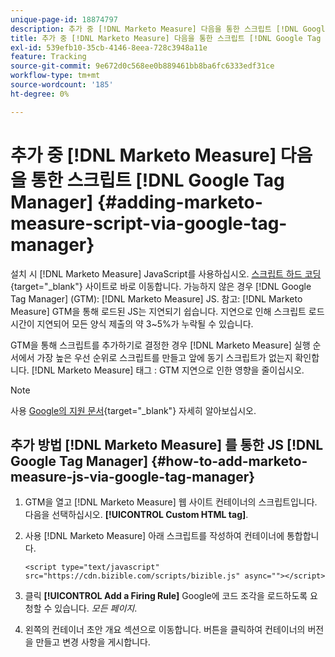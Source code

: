 ```yaml
---
unique-page-id: 18874797
description: 추가 중 [!DNL Marketo Measure] 다음을 통한 스크립트 [!DNL Google Tag Manager] - [!DNL Marketo Measure]
title: 추가 중 [!DNL Marketo Measure] 다음을 통한 스크립트 [!DNL Google Tag Manager]
exl-id: 539efb10-35cb-4146-8eea-728c3948a11e
feature: Tracking
source-git-commit: 9e672d0c568ee0b889461bb8ba6fc6333edf31ce
workflow-type: tm+mt
source-wordcount: '185'
ht-degree: 0%

---
```


# 추가 중 [!DNL Marketo Measure] 다음을 통한 스크립트 [!DNL Google Tag Manager] {#adding-marketo-measure-script-via-google-tag-manager}

설치 시 [!DNL Marketo Measure] JavaScript를 사용하십시오. [스크립트 하드 코딩](/help/marketo-measure-tracking/setting-up-tracking/adding-marketo-measure-script.md){target="_blank"} 사이트로 바로 이동합니다. 가능하지 않은 경우 [!DNL Google Tag Manager] (GTM): [!DNL Marketo Measure] JS. 참고: [!DNL Marketo Measure] GTM을 통해 로드된 JS는 지연되기 쉽습니다. 지연으로 인해 스크립트 로드 시간이 지연되어 모든 양식 제출의 약 3~5%가 누락될 수 있습니다.

GTM을 통해 스크립트를 추가하기로 결정한 경우 [!DNL Marketo Measure] 실행 순서에서 가장 높은 우선 순위로 스크립트를 만들고 앞에 동기 스크립트가 없는지 확인합니다. [!DNL Marketo Measure] 태그 : GTM 지연으로 인한 영향을 줄이십시오.

>[!NOTE]
>
>사용 [Google의 지원 문서](https://support.google.com/tagmanager/answer/2772421?hl=en){target="_blank"} 자세히 알아보십시오.

## 추가 방법 [!DNL Marketo Measure] 를 통한 JS [!DNL Google Tag Manager] {#how-to-add-marketo-measure-js-via-google-tag-manager}

1. GTM을 열고 [!DNL Marketo Measure] 웹 사이트 컨테이너의 스크립트입니다. 다음을 선택하십시오. **[!UICONTROL Custom HTML tag]**.

1. 사용 [!DNL Marketo Measure] 아래 스크립트를 작성하여 컨테이너에 통합합니다.

   `<script type="text/javascript" src="https://cdn.bizible.com/scripts/bizible.js" async=""></script>`

1. 클릭 **[!UICONTROL Add a Firing Rule]** Google에 코드 조각을 로드하도록 요청할 수 있습니다. *모든 페이지*.

1. 왼쪽의 컨테이너 초안 개요 섹션으로 이동합니다. 버튼을 클릭하여 컨테이너의 버전을 만들고 변경 사항을 게시합니다.
